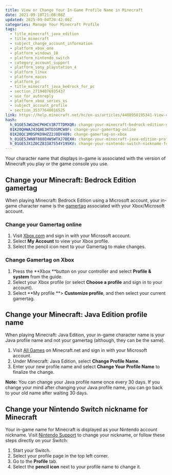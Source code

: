 ```yaml
---
title: View or Change Your In-Game Profile Name in Minecraft
date: 2021-09-10T21:08:08Z
updated: 2025-09-04T20:42:00Z
categories: Manage Your Minecraft Profile
tags:
  - title_minecraft_java_edition
  - title_minecraft
  - subject_change_account_information
  - platform_xbox_one
  - platform_windows_10
  - platform_nintendo_switch
  - category_account_support
  - platform_sony_playstation_4
  - platform_linux
  - platform_macos
  - platform_pc
  - title_minecraft_java_bedrock_for_pc
  - section_27194076935437
  - use_for_autoreply
  - platform_xbox_series_xs
  - subject_account_profile
  - section_35377640016525
link: https://help.minecraft.net/hc/en-us/articles/4408950195341-View-or-Change-Your-In-Game-Profile-Name-in-Minecraft
hash:
  h_01GE5JWG2HCPKHCV3R7T7DMXQR: change-your-minecraft-bedrock-edition-gamertag
  01K20QHWAJ43QAE3HTD3GMCW8F: change-your-gamertag-online
  01K20QC1M0SPKD9HZZ2J8DY489: change-gamertag-on-xbox
  h_01GE5JWN8T888EHWSWTXJ7BEXH: change-your-minecraft-java-edition-profile-name
  h_01GE5JX1Z0CZ833A7S54Y195KV: change-your-nintendo-switch-nickname-for-minecraft
---
```


Your character name that displays in-game is associated with the version of Minecraft you play or the game console you use.

## Change your Minecraft: Bedrock Edition gamertag

When playing Minecraft: Bedrock Edition using a Microsoft account, your in-game character name is the [gamertag](https://support.xbox.com/en-US/help/account-profile/profile/change-xbox-live-gamertag) associated with your Xbox/Microsoft account.

### Change your Gamertag online

1.  Visit [Xbox.com](https://www.xbox.com/) and sign in with your Microsoft account.
2.  Select **My Account** to view your Xbox profile.
3.  Select the pencil icon next to your Gamertag to make changes.

### Change Gamertag on Xbox

1.  Press the **Xbox **button on your controller and select **Profile & system** from the guide.
2.  Select your Xbox profile (or select **Choose a profile** and sign in to your account).
3.  Select **My profile **\> **Customize profile**, and then select your current gamertag.

## Change your Minecraft: Java Edition profile name

When playing Minecraft: Java Edition, your in-game character name is your Java profile name and not your gamertag (although, they can be the same). 

1.  Visit [All Games](https://www.minecraft.net/en-us/msaprofile) on Minecraft.net and sign in with your Microsoft account. 
2.  Under Minecraft: Java Edition, select **Change Profile Name**.
3.  Enter your new profile name and select **Change Your Profile Name** to finalize the change. 

**Note:** You can change your Java profile name once every 30 days. If you change your mind after changing your Java profile name, you can go back to your old name after waiting 30 days.

## Change your Nintendo Switch nickname for Minecraft

Your in-game name for Minecraft is displayed as your Nintendo account nickname. Visit [Nintendo Support](https://en-americas-support.nintendo.com/app/answers/detail/a_id/63086/~/how-to-change-nintendo-account-nickname) to change your nickname, or follow these steps directly on your Switch:

1.  Start your Switch.
2.  Select your profile page in the top left corner.
3.  Go to the **Profile** tab.
4.  Select the **pencil icon** next to your profile name to change it.
